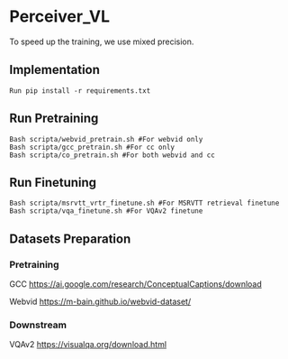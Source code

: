 # Perceiver_VL

To speed up the training, we use mixed precision.

## Implementation
```
Run pip install -r requirements.txt
```

## Run Pretraining
```
Bash scripta/webvid_pretrain.sh #For webvid only
Bash scripta/gcc_pretrain.sh #For cc only
Bash scripta/co_pretrain.sh #For both webvid and cc
```


## Run Finetuning
```
Bash scripta/msrvtt_vrtr_finetune.sh #For MSRVTT retrieval finetune
Bash scripta/vqa_finetune.sh #For VQAv2 finetune
```

## Datasets Preparation

### Pretraining
GCC
https://ai.google.com/research/ConceptualCaptions/download

Webvid
https://m-bain.github.io/webvid-dataset/

### Downstream 
VQAv2
https://visualqa.org/download.html



